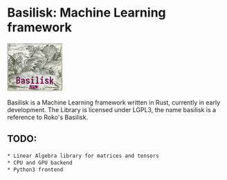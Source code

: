 # Basilisk: Machine Learning framework

 ![LGPL3](res/basilisk128.png)

Basilisk is a Machine Learning framework written in Rust, currently in early development.
The Library is licensed under LGPL3, the name basilisk is a reference to Roko's Basilisk.

## TODO:
	* Linear Algebra library for matrices and tensors
	* CPU and GPU backend 
	* Python3 frontend
